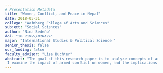 ```yaml
---
# Presentation Metadata
title: "Women, Conflict, and Peace in Nepal"
date: 2018-05-31
college: "Weinberg College of Arts and Sciences"
subject: "Social Sciences"
author: "Nina Sedeño"
doi: "10.21985/N2H429"
major: "International Studies & Political Science "
senior_thesis: false
our_funding: false
faculty_advisor: "Lisa Buchter"
abstract: "The goal of this research paper is to analyze concepts of armed conflict and peacebuilding from a gender perspective using a feminist epistemology approach.
 I examine the impact of armed conflict on women, and the implications of women’s roles in armed conflict and in peacebuilding processes post-conflict.  In doing so, I raise the question of how situations of armed conflict and peacebuilding influence women’s empowerment and contribute to the social transformation of predominantly patriarchal societies post-conflict.   Combining both a media and textual analysis of secondary sources, I explore this question in the case of Nepal, a country that experienced armed conflict from 1996-2006 and is undergoing reconstruction.  Using these methods, my main findings are that while armed conflict afforded women greater roles and opportunities for empowerment, these enhancements were not sustained in the post-conflict period.  Furthermore, while peacebuilding was perceived as a unique opportunity for women’s empowerment, gender inequalities persisted. These findings highlight the need for a better understanding of the implications of women’s contributions, agency, and empowerment for the prevention of future conflict and societal transformation that warrants future research."
---
```

